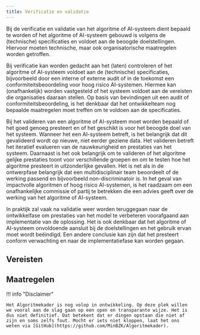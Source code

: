 ```yaml
--- 
title: Verificatie en validatie
---
```


Bij de verificatie en validatie van het algoritme of AI-systeem dient bepaald te worden of het algoritme of AI-systeem gebouwd is volgens de (technische) specificaties en voldoet aan de beoogde doelstellingen. 
Hiervoor moeten technische, maar ook organisatorische maatregelen worden getroffen.  

Bij verificatie kan worden gedacht aan het (laten) controleren of het algoritme of AI-systeem voldoet aan de (technische) specificaties, bijvoorbeeld door een interne of externe audit of in de toekomst een conformiteitsbeoordeling voor hoog risico AI-systemen. 
Hiermee kan (onafhankelijk) worden vastgesteld of het systeem voldoet aan de vereisten die organisaties daaraan stellen. 
Op basis van bevindingen uit een audit of conformiteitsbeoordeling, is het denkbaar dat het ontwikkelteam nog bepaalde maatregelen moet treffen om te voldoen aan de specificaties. 

Bij het valideren van een algoritme of AI-systeem moet worden bepaald of het goed genoeg presteert en of het geschikt is voor het beoogde doel van het systeem. 
Wanneer het een AI-systeem betreft, is het belangrijk dat dit gevalideerd wordt op nieuwe, niet eerder geziene data. 
Het valideren betreft het iteratief evalueren van de nauwkeurigheid en prestaties van het systeem. 
Daarnaast is het ook belangrijk om te valideren of het algoritme gelijke prestaties toont voor verschillende groepen en om te testen hoe het algoritme presteert in uitzonderlijke gevallen. 
Het is net als in de ontwerpfase belangrijk dat een multidisciplinair team beoordeelt of de werking passend en bijvoorbeeld non-discriminatoir is. 
In het geval van impactvolle algoritmen of hoog risico AI-systemen, is het raadzaam om een onafhankelijke commissie of partij te betrekken die een advies geeft over de werking van het algoritme of AI-systeem.  

In praktijk zal vaak na validatie weer worden teruggegaan naar de ontwikkelfase om prestaties van het model te verbeteren voorafgaand aan implementatie van de oplossing. 
Het is ook denkbaar dat het algoritme of AI-systeem onvoldoende aansluit bij de doelstellingen en het gebruik ervan moet wordt beëindigd. 
Een andere conclusie kan zijn dat het presteert conform verwachting en naar de implementatiefase kan worden gegaan.  

## Vereisten

<!-- list_vereisten levenscyclus/verificatie-en-validatie no-rol no-levenscyclus -->

## Maatregelen

<!-- list_maatregelen levenscyclus/verificatie-en-validatie no-rol no-levenscyclus -->


!!! info "Disclaimer"

    Het Algoritmekader is nog volop in ontwikkeling. Op deze plek willen we vooral aan de slag gaan op een open en transparante wijze. Het is dus niet definitief. Dat betekent dat er dingen opstaan die niet af zijn en soms zelfs fout. Mocht er iets niet kloppen, laat het ons weten via [GitHub](https://github.com/MinBZK/Algoritmekader).
